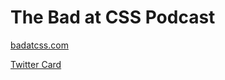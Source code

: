 # The Bad at CSS Podcast

[badatcss.com](https://badatcss.com)

[Twitter Card](./src/assets/twitter-card.png)

